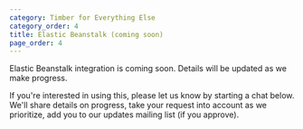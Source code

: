```yaml
---
category: Timber for Everything Else
category_order: 4
title: Elastic Beanstalk (coming soon)
page_order: 4
---
```


Elastic Beanstalk integration is coming soon. Details will be updated as we make progress.

If you're interested in using this, please let us know by starting a chat below. We'll
share details on progress, take your request into account as we prioritize, add you to our
updates mailing list (if you approve).